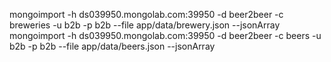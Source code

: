 mongoimport -h ds039950.mongolab.com:39950 -d beer2beer -c breweries -u b2b -p b2b --file app/data/brewery.json --jsonArray
mongoimport -h ds039950.mongolab.com:39950 -d beer2beer -c beers -u b2b -p b2b --file app/data/beers.json --jsonArray
